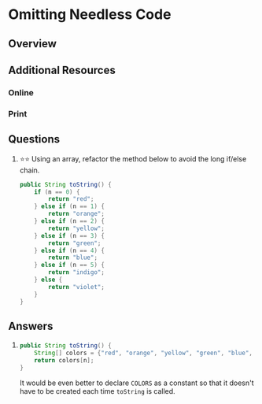 # Omitting Needless Code
## Overview
## Additional Resources
### Online
### Print
## Questions
1. :star::star: Using an array, refactor the method below to avoid the long if/else chain.
    ```java
    public String toString() {
        if (n == 0) {
            return "red";
        } else if (n == 1) {
            return "orange";
        } else if (n == 2) {
            return "yellow";
        } else if (n == 3) {
            return "green";
        } else if (n == 4) {
            return "blue";
        } else if (n == 5) {
            return "indigo";
        } else {
            return "violet";
        }
    }
    ```
## Answers
1.
    ```java
    public String toString() {
        String[] colors = {"red", "orange", "yellow", "green", "blue", "indigo", "violet"};
        return colors[n];
    }
    ```
    It would be even better to declare `COLORS` as a constant so that it doesn't have to be created each time `toString` is called.

